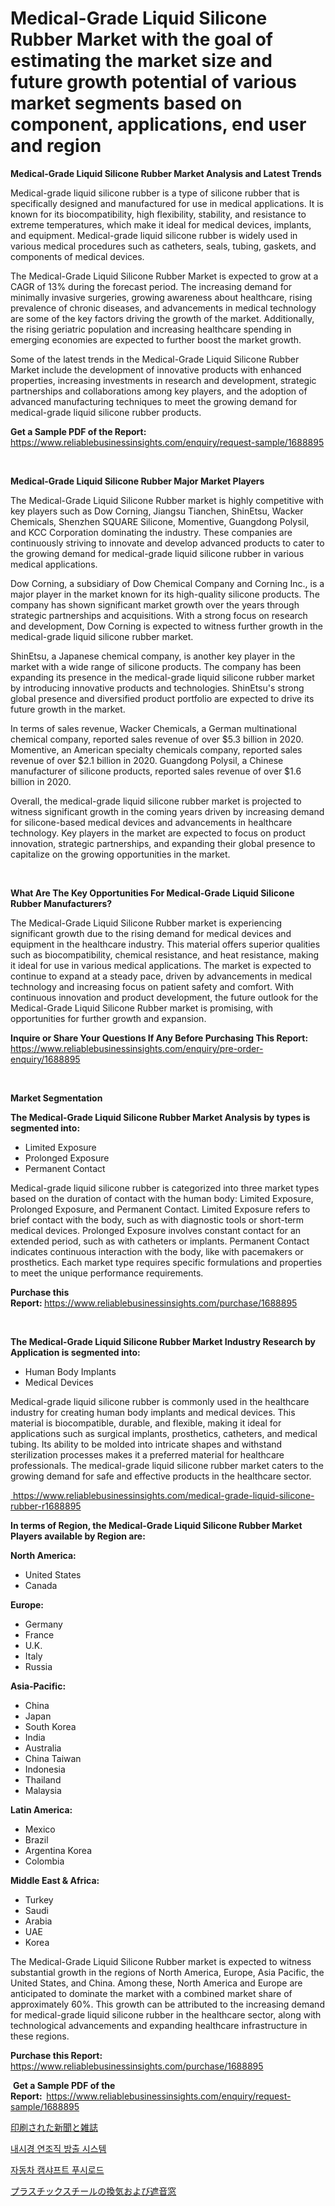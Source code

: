 <p><h1>Medical-Grade Liquid Silicone Rubber Market with the goal of estimating the market size and future growth potential of various market segments based on component, applications, end user and region</h1></p><p><strong>Medical-Grade Liquid Silicone Rubber Market Analysis and Latest Trends</strong></p>
<p><p>Medical-grade liquid silicone rubber is a type of silicone rubber that is specifically designed and manufactured for use in medical applications. It is known for its biocompatibility, high flexibility, stability, and resistance to extreme temperatures, which make it ideal for medical devices, implants, and equipment. Medical-grade liquid silicone rubber is widely used in various medical procedures such as catheters, seals, tubing, gaskets, and components of medical devices.</p><p>The Medical-Grade Liquid Silicone Rubber Market is expected to grow at a CAGR of 13% during the forecast period. The increasing demand for minimally invasive surgeries, growing awareness about healthcare, rising prevalence of chronic diseases, and advancements in medical technology are some of the key factors driving the growth of the market. Additionally, the rising geriatric population and increasing healthcare spending in emerging economies are expected to further boost the market growth.</p><p>Some of the latest trends in the Medical-Grade Liquid Silicone Rubber Market include the development of innovative products with enhanced properties, increasing investments in research and development, strategic partnerships and collaborations among key players, and the adoption of advanced manufacturing techniques to meet the growing demand for medical-grade liquid silicone rubber products.</p></p>
<p><strong>Get a Sample PDF of the Report:&nbsp;</strong> <a href="https://www.reliablebusinessinsights.com/enquiry/request-sample/1688895">https://www.reliablebusinessinsights.com/enquiry/request-sample/1688895</a></p>
<p>&nbsp;</p>
<p><strong>Medical-Grade Liquid Silicone Rubber Major Market Players</strong></p>
<p><p>The Medical-Grade Liquid Silicone Rubber market is highly competitive with key players such as Dow Corning, Jiangsu Tianchen, ShinEtsu, Wacker Chemicals, Shenzhen SQUARE Silicone, Momentive, Guangdong Polysil, and KCC Corporation dominating the industry. These companies are continuously striving to innovate and develop advanced products to cater to the growing demand for medical-grade liquid silicone rubber in various medical applications.</p><p>Dow Corning, a subsidiary of Dow Chemical Company and Corning Inc., is a major player in the market known for its high-quality silicone products. The company has shown significant market growth over the years through strategic partnerships and acquisitions. With a strong focus on research and development, Dow Corning is expected to witness further growth in the medical-grade liquid silicone rubber market.</p><p>ShinEtsu, a Japanese chemical company, is another key player in the market with a wide range of silicone products. The company has been expanding its presence in the medical-grade liquid silicone rubber market by introducing innovative products and technologies. ShinEtsu's strong global presence and diversified product portfolio are expected to drive its future growth in the market.</p><p>In terms of sales revenue, Wacker Chemicals, a German multinational chemical company, reported sales revenue of over $5.3 billion in 2020. Momentive, an American specialty chemicals company, reported sales revenue of over $2.1 billion in 2020. Guangdong Polysil, a Chinese manufacturer of silicone products, reported sales revenue of over $1.6 billion in 2020.</p><p>Overall, the medical-grade liquid silicone rubber market is projected to witness significant growth in the coming years driven by increasing demand for silicone-based medical devices and advancements in healthcare technology. Key players in the market are expected to focus on product innovation, strategic partnerships, and expanding their global presence to capitalize on the growing opportunities in the market.</p></p>
<p>&nbsp;</p>
<p><strong>What Are The Key Opportunities For Medical-Grade Liquid Silicone Rubber Manufacturers?</strong></p>
<p><p>The Medical-Grade Liquid Silicone Rubber market is experiencing significant growth due to the rising demand for medical devices and equipment in the healthcare industry. This material offers superior qualities such as biocompatibility, chemical resistance, and heat resistance, making it ideal for use in various medical applications. The market is expected to continue to expand at a steady pace, driven by advancements in medical technology and increasing focus on patient safety and comfort. With continuous innovation and product development, the future outlook for the Medical-Grade Liquid Silicone Rubber market is promising, with opportunities for further growth and expansion.</p></p>
<p><strong>Inquire or Share Your Questions If Any Before Purchasing This Report:</strong> <a href="https://www.reliablebusinessinsights.com/enquiry/pre-order-enquiry/1688895">https://www.reliablebusinessinsights.com/enquiry/pre-order-enquiry/1688895</a></p>
<p>&nbsp;</p>
<p><strong>Market Segmentation</strong></p>
<p><strong>The Medical-Grade Liquid Silicone Rubber Market Analysis by types is segmented into:</strong></p>
<p><ul><li>Limited Exposure</li><li>Prolonged Exposure</li><li>Permanent Contact</li></ul></p>
<p><p>Medical-grade liquid silicone rubber is categorized into three market types based on the duration of contact with the human body: Limited Exposure, Prolonged Exposure, and Permanent Contact. Limited Exposure refers to brief contact with the body, such as with diagnostic tools or short-term medical devices. Prolonged Exposure involves constant contact for an extended period, such as with catheters or implants. Permanent Contact indicates continuous interaction with the body, like with pacemakers or prosthetics. Each market type requires specific formulations and properties to meet the unique performance requirements.</p></p>
<p><strong>Purchase this Report:&nbsp;</strong><a href="https://www.reliablebusinessinsights.com/purchase/1688895">https://www.reliablebusinessinsights.com/purchase/1688895</a></p>
<p>&nbsp;</p>
<p><strong>The Medical-Grade Liquid Silicone Rubber Market Industry Research by Application is segmented into:</strong></p>
<p><ul><li>Human Body Implants</li><li>Medical Devices</li></ul></p>
<p><p>Medical-grade liquid silicone rubber is commonly used in the healthcare industry for creating human body implants and medical devices. This material is biocompatible, durable, and flexible, making it ideal for applications such as surgical implants, prosthetics, catheters, and medical tubing. Its ability to be molded into intricate shapes and withstand sterilization processes makes it a preferred material for healthcare professionals. The medical-grade liquid silicone rubber market caters to the growing demand for safe and effective products in the healthcare sector.</p></p>
<p><a href="https://www.reliablebusinessinsights.com/medical-grade-liquid-silicone-rubber-r1688895">&nbsp;https://www.reliablebusinessinsights.com/medical-grade-liquid-silicone-rubber-r1688895</a></p>
<p><strong>In terms of Region, the Medical-Grade Liquid Silicone Rubber Market Players available by Region are:</strong></p>
<p>
    <p> <strong> North America: </strong>
        <ul>
            <li>United States</li>
            <li>Canada</li>
        </ul>
        </p> 
    <p> <strong> Europe: </strong>
        <ul>
            <li>Germany</li>
            <li>France</li>
            <li>U.K.</li>
            <li>Italy</li>
            <li>Russia</li>
        </ul>
        </p> 
    <p> <strong> Asia-Pacific: </strong>
        <ul>
            <li>China</li>
            <li>Japan</li>
            <li>South Korea</li>
            <li>India</li>
            <li>Australia</li>
            <li>China Taiwan</li>
            <li>Indonesia</li>
            <li>Thailand</li>
            <li>Malaysia</li>
        </ul>
        </p> 
    <p> <strong> Latin America: </strong>
        <ul>
            <li>Mexico</li>
            <li>Brazil</li>
            <li>Argentina Korea</li>
            <li>Colombia</li>
        </ul>
        </p> 
    <p> <strong> Middle East & Africa: </strong>
        <ul>
            <li>Turkey</li>
            <li>Saudi</li>
            <li>Arabia</li>
            <li>UAE</li>
            <li>Korea</li>
        </ul>
    </p>
    </p>
<p><p>The Medical-Grade Liquid Silicone Rubber market is expected to witness substantial growth in the regions of North America, Europe, Asia Pacific, the United States, and China. Among these, North America and Europe are anticipated to dominate the market with a combined market share of approximately 60%. This growth can be attributed to the increasing demand for medical-grade liquid silicone rubber in the healthcare sector, along with technological advancements and expanding healthcare infrastructure in these regions.</p></p>
<p><strong>Purchase this Report: </strong><a href="https://www.reliablebusinessinsights.com/purchase/1688895">https://www.reliablebusinessinsights.com/purchase/1688895</a></p>
<p>&nbsp;<strong>Get a Sample PDF of the Report:&nbsp;&nbsp;</strong><a href="https://www.reliablebusinessinsights.com/enquiry/request-sample/1688895">https://www.reliablebusinessinsights.com/enquiry/request-sample/1688895</a></p>
<p><strong></strong></p>
<p><p><a href="https://medium.com/@billyhopkins526/%E5%8D%B0%E5%88%B7%E3%81%95%E3%82%8C%E3%81%9F%E6%96%B0%E8%81%9E%E3%81%A8%E9%9B%91%E8%AA%8C%E3%81%AE%E5%B8%82%E5%A0%B4-%E3%82%BF%E3%82%A4%E3%83%97-%E5%BF%9C%E7%94%A8-%E3%81%8A%E3%82%88%E3%81%B3%E5%9C%B0%E7%90%86%E3%81%AB%E3%82%88%E3%82%8B%E5%8C%85%E6%8B%AC%E7%9A%84%E3%81%AA%E8%A9%95%E4%BE%A1-69d516444172">印刷された新聞と雑誌</a></p><p><a href="https://medium.com/@lionellindgren/%EB%82%B4%EC%8B%9C%EA%B2%BD-%EC%86%8C%ED%94%84%ED%8A%B8-%EC%A1%B0%EC%A7%81-%EB%A6%B4%EB%A6%AC%EC%8A%A4-%EC%8B%9C%EC%8A%A4%ED%85%9C-%EC%8B%9C%EC%9E%A5-%EA%B7%9C%EB%AA%A8-%EC%8B%9C%EC%9E%A5-%EC%A0%84%EB%A7%9D-%EB%B0%8F-%EC%8B%9C%EC%9E%A5-%EC%98%88%EC%B8%A1-2024%EB%85%84%EB%B6%80%ED%84%B0-2031%EB%85%84-8630e0603397">내시경 연조직 방출 시스템</a></p><p><a href="https://medium.com/@kelsiorphy/%EC%9E%90%EB%8F%99%EC%B0%A8-%EC%B9%B4%EB%A9%94-%ED%94%84%ED%8A%B8-%ED%91%B8%EC%89%AC%EB%A1%9C%EB%93%9C-%EC%8B%9C%EC%9E%A5%EC%9D%80-%EC%8B%9C%EC%9E%A5-%EC%A0%90%EC%9C%A0%EC%9C%A8-%ED%81%AC%EA%B8%B0-%EB%B0%8F-2031%EB%85%84%EA%B9%8C%EC%A7%80-%EC%98%88%EC%83%81%EB%90%9C-%EC%98%88%EC%B8%A1%EC%97%90-%EC%B4%88%EC%A0%90%EC%9D%84-%EB%A7%9E%EC%B6%A5%EB%8B%88%EB%8B%A4-09d6f589243e">자동차 캠샤프트 푸시로드</a></p><p><a href="https://medium.com/@isomgleason2023/%E3%83%97%E3%83%A9%E3%82%B9%E3%83%81%E3%83%83%E3%82%AF%E9%8B%BC%E8%A3%BD%E3%81%AE%E9%80%9A%E6%B0%97%E3%81%8A%E3%82%88%E3%81%B3%E9%9F%B3%E9%9F%BF%E9%81%AE%E6%96%AD%E3%82%A6%E3%82%A3%E3%83%B3%E3%83%89%E3%82%A6%E5%B8%82%E5%A0%B4%E5%B1%95%E6%9C%9B-%E6%A5%AD%E7%95%8C%E6%A6%82%E8%A6%81%E3%81%A8%E4%BA%88%E6%B8%AC-2024%E5%B9%B4%E3%81%8B%E3%82%892031%E5%B9%B4-cd18cd8347b4">プラスチックスチールの換気および遮音窓</a></p></p>
